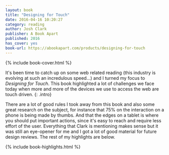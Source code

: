 ```yaml
---
layout: book
title: "Designing for Touch"
date: 2016-04-16 10:20:27
category: reading
author: Josh Clark
publisher: A Book Apart
published: 2016
has_cover: yes
book-url: https://abookapart.com/products/designing-for-touch
---
```

{% include book-cover.html %}

It's been time to catch up on some web related reading (this industry is evolving at such an incredulous speed...) and I turned my focus to *Designing for Touch*. This book highlighted a lot of challenges we face today when more and more of the devices we use to access the web are touch driven.
{: .intro}

There are a lot of good rules I took away from this book and also some great research on the subject, for instance that 75% on the interaction on a phone is being made by thumbs. And that the edges on a tablet is where you should put important actions, since it's easy to reach and require less effort of the user. Everything that Clark is mentioning makes sense but it was still an eye-opener for me and I got a lot of good material for future design reviews. The rest of my highlights are below.

{% include book-highlights.html %}
